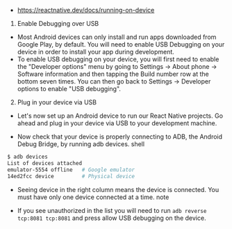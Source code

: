 - https://reactnative.dev/docs/running-on-device

1. Enable Debugging over USB

- Most Android devices can only install and run apps downloaded from Google Play, by default. You will need to enable USB Debugging on your device in order to install your app during development.
- To enable USB debugging on your device, you will first need to enable the "Developer options" menu by going to Settings → About phone → Software information and then tapping the Build number row at the bottom seven times. You can then go back to Settings → Developer options to enable "USB debugging".

2. Plug in your device via USB

- Let's now set up an Android device to run our React Native projects. Go ahead and plug in your device via USB to your development machine.

- Now check that your device is properly connecting to ADB, the Android Debug Bridge, by running adb devices.
shell

```bash
$ adb devices
List of devices attached
emulator-5554 offline   # Google emulator
14ed2fcc device         # Physical device
```

- Seeing device in the right column means the device is connected. You must have only one device connected at a time.
note

- If you see unauthorized in the list you will need to run `adb reverse tcp:8081 tcp:8081` and press allow USB debugging on the device.

